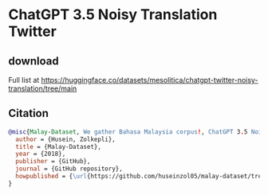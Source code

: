 # ChatGPT 3.5 Noisy Translation Twitter

## download

Full list at https://huggingface.co/datasets/mesolitica/chatgpt-twitter-noisy-translation/tree/main

## Citation

```bibtex
@misc{Malay-Dataset, We gather Bahasa Malaysia corpus!, ChatGPT 3.5 Noisy Translation Twitter,
  author = {Husein, Zolkepli},
  title = {Malay-Dataset},
  year = {2018},
  publisher = {GitHub},
  journal = {GitHub repository},
  howpublished = {\url{https://github.com/huseinzol05/malay-dataset/tree/master/translation/chatgpt3.5-twitter}}
}
```